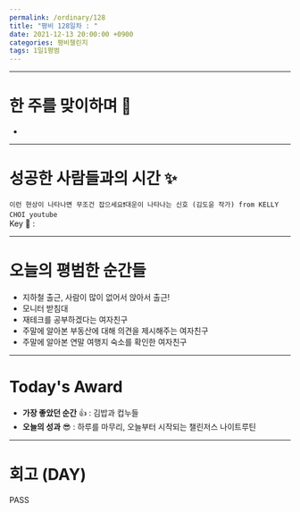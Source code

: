```yaml
---
permalink: /ordinary/128
title: "평비 128일차 : "
date: 2021-12-13 20:00:00 +0900
categories: 평비챌린지
tags: 1일1평범
---
```


---
# 한 주를 맞이하며 🤗
-

---
# 성공한 사람들과의 시간 ✨
`이런 현상이 나타나면 무조건 잡으세요❗️대운이 나타나는 신호 (김도윤 작가) from KELLY CHOI youtube`  
Key 🔑 : 


---
# 오늘의 평범한 순간들
- 지하철 출근, 사람이 많이 없어서 앉아서 출근!
- 모니터 받침대
- 재테크를 공부하겠다는 여자친구
- 주말에 알아본 부동산에 대해 의견을 제시해주는 여자친구
- 주말에 알아본 연말 여행지 숙소를 확인한 여자친구

---
# Today's Award
- **가장 좋았던 순간** 👍 : 김밥과 컵누들
- **오늘의 성과** 😎 : 하루를 마무리, 오늘부터 시작되는 챌린저스 나이트루틴

---
# 회고 (DAY)
PASS